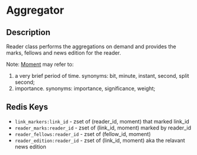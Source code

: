 Aggregator
==========

Description
-----------
Reader class performs the aggregations on demand 
and provides the marks, fellows and news edition for the reader.


Note: [Moment](https://www.google.com/search?q=define+moment) may refer to:

  1. a very brief period of time.
  synonyms: bit, minute, instant, second, split second;
  2. importance.
  synonyms: importance, significance, weight;

Redis Keys
----------
  * `link_markers:link_id` - zset of (reader_id, moment) that marked link_id
  * `reader_marks:reader_id` - zset of (link_id, moment) marked by reader_id
  * `reader_fellows:reader_id` - zset of (fellow_id, moment)
  * `reader_edition:reader_id` - zset of (link_id, moment) aka the 
  relavant news edition
